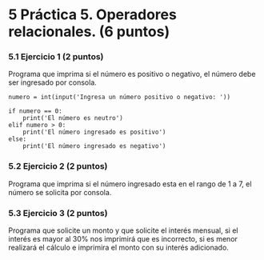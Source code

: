 # 5 Práctica 5. Operadores relacionales. (6 puntos) 
### 5.1 Ejercicio 1 (2 puntos)
Programa que imprima si el número es positivo o negativo, el número debe ser ingresado por consola.

    numero = int(input('Ingresa un número positivo o negativo: '))

    if numero == 0:
        print('El número es neutro')
    elif numero > 0:
        print('El número ingresado es positivo')
    else:
        print('El número ingresado es negativo')

### 5.2 Ejercicio 2 (2 puntos)
Programa que imprima si el número ingresado esta en el rango de 1 a 7, el número se solicita por consola.

### 5.3 Ejercicio 3 (2 puntos)
Programa que solicite un monto y que solicite el interés mensual, si el interés es mayor al 30% nos imprimirá que es incorrecto, si es menor realizará el cálculo e imprimira el monto con su interés adicionado.

